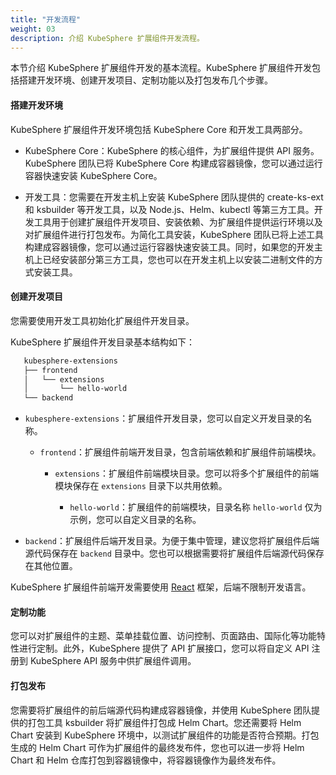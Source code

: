 ```yaml
---
title: "开发流程"
weight: 03
description: 介绍 KubeSphere 扩展组件开发流程。
---
```


本节介绍 KubeSphere 扩展组件开发的基本流程。KubeSphere 扩展组件开发包括搭建开发环境、创建开发项目、定制功能以及打包发布几个步骤。

#### 搭建开发环境

KubeSphere 扩展组件开发环境包括 KubeSphere Core 和开发工具两部分。

* KubeSphere Core：KubeSphere 的核心组件，为扩展组件提供 API 服务。KubeSphere 团队已将 KubeSphere Core 构建成容器镜像，您可以通过运行容器快速安装 KubeSphere Core。

* 开发工具：您需要在开发主机上安装 KubeSphere 团队提供的 create-ks-ext 和 ksbuilder 等开发工具，以及 Node.js、Helm、kubectl 等第三方工具。开发工具用于创建扩展组件开发项目、安装依赖、为扩展组件提供运行环境以及对扩展组件进行打包发布。为简化工具安装，KubeSphere 团队已将上述工具构建成容器镜像，您可以通过运行容器快速安装工具。同时，如果您的开发主机上已经安装部分第三方工具，您也可以在开发主机上以安装二进制文件的方式安装工具。

#### 创建开发项目

您需要使用开发工具初始化扩展组件开发目录。

KubeSphere 扩展组件开发目录基本结构如下：

```bash
   kubesphere-extensions
   ├── frontend
   │   └── extensions
   │       └── hello-world
   └── backend
```

* `kubesphere-extensions`：扩展组件开发目录，您可以自定义开发目录的名称。

  * `frontend`：扩展组件前端开发目录，包含前端依赖和扩展组件前端模块。

    * `extensions`：扩展组件前端模块目录。您可以将多个扩展组件的前端模块保存在 `extensions` 目录下以共用依赖。

       * `hello-world`：扩展组件的前端模块，目录名称 `hello-world` 仅为示例，您可以自定义目录的名称。

* `backend`：扩展组件后端开发目录。为便于集中管理，建议您将扩展组件后端源代码保存在 `backend` 目录中。您也可以根据需要将扩展组件后端源代码保存在其他位置。

KubeSphere 扩展组件前端开发需要使用 [React](https://reactjs.org) 框架，后端不限制开发语言。

#### 定制功能

您可以对扩展组件的主题、菜单挂载位置、访问控制、页面路由、国际化等功能特性进行定制。此外，KubeSphere 提供了 API 扩展接口，您可以将自定义 API 注册到 KubeSphere API 服务中供扩展组件调用。

#### 打包发布

您需要将扩展组件的前后端源代码构建成容器镜像，并使用 KubeSphere 团队提供的打包工具 ksbuilder 将扩展组件打包成 Helm Chart。您还需要将 Helm Chart 安装到 KubeSphere 环境中，以测试扩展组件的功能是否符合预期。打包生成的 Helm Chart 可作为扩展组件的最终发布件，您也可以进一步将 Helm Chart 和 Helm 仓库打包到容器镜像中，将容器镜像作为最终发布件。
